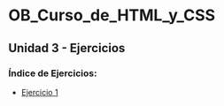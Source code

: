 # OB_Curso_de_HTML_y_CSS
## Unidad 3 - Ejercicios
### Índice de Ejercicios:
- [Ejercicio 1](ejercicio_01)
